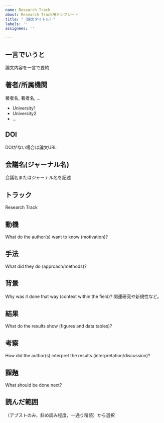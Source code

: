 ```yaml
---
name: Research Track
about: Research Track用テンプレート
title: "（論文タイトル）"
labels: ''
assignees: ''

---
```


## 一言でいうと
論文内容を一言で要約  
## 著者/所属機関
著者名, 著者名, ...
- University1
- University2
- ...

## DOI
DOIがない場合は論文URL  
## 会議名(ジャーナル名)  
会議名またはジャーナル名を記述  
## トラック
Research Track

## 動機
What do the author(s) want to know (motivation)?
## 手法
What did they do (approach/methods)?
## 背景
Why was it done that way (context within the field)?
関連研究や新規性など。
## 結果
What do the results show (figures and data tables)?
## 考察
How did the author(s) interpret the results (interpretation/discussion)?
## 課題
What should be done next?
## 読んだ範囲
（アブストのみ，斜め読み程度，一通り精読）から選択
